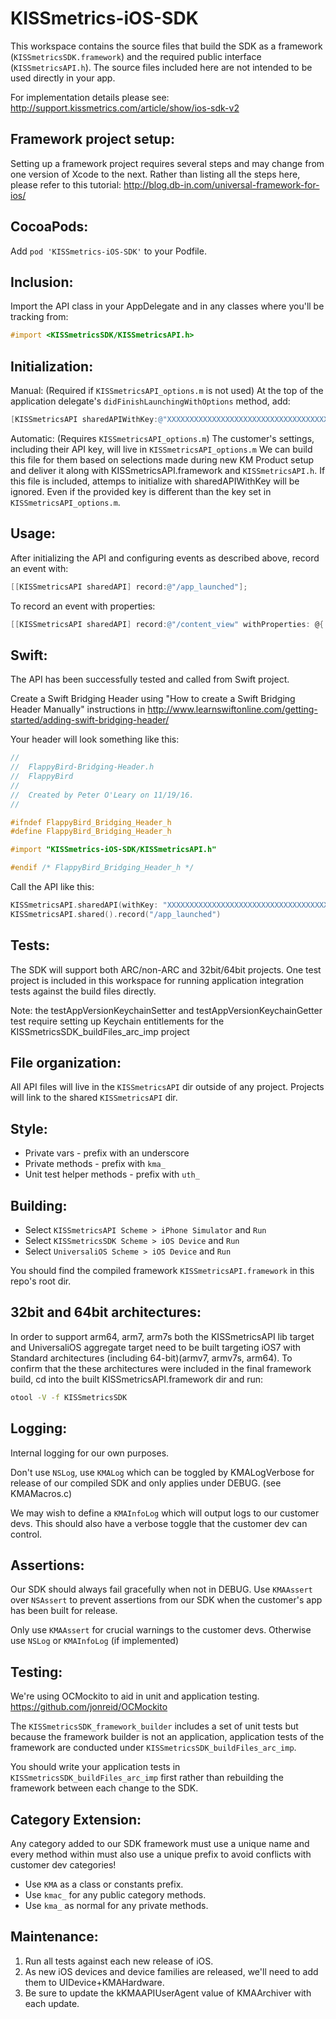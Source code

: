KISSmetrics-iOS-SDK
===================


This workspace contains the source files that build the SDK as a framework (``KISSmetricsSDK.framework``) and the required public interface (``KISSmetricsAPI.h``). The source files included here are not intended to be used directly in your app.


For implementation details please see: http://support.kissmetrics.com/article/show/ios-sdk-v2


Framework project setup:
------------------------
Setting up a framework project requires several steps and may change from one version of Xcode to the next. Rather than listing all the steps here, please refer to this tutorial: http://blog.db-in.com/universal-framework-for-ios/


CocoaPods:
----------
Add ``pod 'KISSmetrics-iOS-SDK'`` to your Podfile.


Inclusion:
----------
Import the API class in your AppDelegate and in any classes where you'll be tracking from: 

```objective-c
#import <KISSmetricsSDK/KISSmetricsAPI.h>
```


Initialization:
---------------
Manual: (Required if ``KISSmetricsAPI_options.m`` is not used)
At the top of the application delegate's ``didFinishLaunchingWithOptions`` method, add:

```objective-c
[KISSmetricsAPI sharedAPIWithKey:@"XXXXXXXXXXXXXXXXXXXXXXXXXXXXXXXXXXXXXXXX"];
```

Automatic: (Requires ``KISSmetricsAPI_options.m``)
The customer's settings, including their API key, will live in ``KISSmetricsAPI_options.m``
We can build this file for them based on selections made during new KM Product setup 
and deliver it along with KISSmetricsAPI.framework and ``KISSmetricsAPI.h``.
If this file is included, attemps to initialize with sharedAPIWithKey will be ignored. 
Even if the provided key is different than the key set in ``KISSmetricsAPI_options.m``.

Usage:
------

After initializing the API and configuring events as described above, record an event with: 

```objective-c
[[KISSmetricsAPI sharedAPI] record:@"/app_launched"];
```

To record an event with properties:

```objective-c
[[KISSmetricsAPI sharedAPI] record:@"/content_view" withProperties: @{ @"Content Name": @"Rouge One"}];
```

Swift:
------

The API has been successfully tested and called from Swift project.

Create a Swift Bridging Header using "How to create a Swift Bridging Header Manually" instructions in http://www.learnswiftonline.com/getting-started/adding-swift-bridging-header/

Your header will look something like this:

```objective-c
//
//  FlappyBird-Bridging-Header.h
//  FlappyBird
//
//  Created by Peter O'Leary on 11/19/16.
//

#ifndef FlappyBird_Bridging_Header_h
#define FlappyBird_Bridging_Header_h

#import "KISSmetrics-iOS-SDK/KISSmetricsAPI.h"

#endif /* FlappyBird_Bridging_Header_h */
```

Call the API like this:

```swift
KISSmetricsAPI.sharedAPI(withKey: "XXXXXXXXXXXXXXXXXXXXXXXXXXXXXXXXXXXXXXXX")
KISSmetricsAPI.shared().record("/app_launched")
```

Tests:
---------------------------------
The SDK will support both ARC/non-ARC and 32bit/64bit projects.
One test project is included in this workspace for running application integration tests against the build files directly.

Note: the testAppVersionKeychainSetter and testAppVersionKeychainGetter test require setting up Keychain entitlements for the KISSmetricsSDK_buildFiles_arc_imp project


File organization:
------------------
All API files will live in the `KISSmetricsAPI` dir outside of any project.
Projects will link to the shared `KISSmetricsAPI` dir.


Style:
-----
* Private vars - prefix with an underscore
* Private methods - prefix with ``kma_``
* Unit test helper methods - prefix with ``uth_``


Building:
--------
* Select `KISSmetricsAPI Scheme > iPhone Simulator` and `Run`
* Select `KISSmetricsSDK Scheme > iOS Device` and `Run`
* Select `UniversaliOS Scheme > iOS Device` and `Run`


You should find the compiled framework `KISSmetricsAPI.framework` in this repo's root dir.


32bit and 64bit architectures:
--------------------------
In order to support arm64, arm7, arm7s both the KISSmetricsAPI lib target and
UniversaliOS aggregate target need to be built targeting iOS7 with
Standard architectures (including 64-bit)(armv7, armv7s, arm64).
To confirm that the these architectures were included in the final framework build,
cd into the built KISSmetricsAPI.framework dir and run:

```bash
otool -V -f KISSmetricsSDK
```

Logging:
-------
Internal logging for our own purposes.

Don't use ``NSLog``, use ``KMALog`` which can be toggled by KMALogVerbose for release of our compiled SDK and only applies under DEBUG. (see KMAMacros.c)

We may wish to define a ``KMAInfoLog`` which will output logs to our customer devs. This should also have a verbose toggle
that the customer dev can control.


Assertions:
----------
Our SDK should always fail gracefully when not in DEBUG. Use ``KMAAssert`` over ``NSAssert`` to prevent assertions from our SDK when the customer's app has been built for release.

Only use ``KMAAssert`` for crucial warnings to the customer devs. Otherwise use ``NSLog``
or ``KMAInfoLog`` (if implemented)


Testing:
-------
We're using OCMockito to aid in unit and application testing.
https://github.com/jonreid/OCMockito

The `KISSmetricsSDK_framework_builder` includes a set of unit tests but because the
framework builder is not an application, application tests of the framework
are conducted under `KISSmetricsSDK_buildFiles_arc_imp`.

You should write your application tests in `KISSmetricsSDK_buildFiles_arc_imp` first rather
than rebuilding the framework between each change to the SDK.


Category Extension:
------------------
Any category added to our SDK framework must use a unique name and every method within must also use a unique prefix to avoid conflicts with customer dev categories!

* Use ``KMA`` as a class or constants prefix.
* Use ``kmac_`` for any public category methods.
* Use ``kma_`` as normal for any private methods.


Maintenance:
-----------
1. Run all tests against each new release of iOS.
2. As new iOS devices and device families are released, we'll need to add them to UIDevice+KMAHardware.
3. Be sure to update the kKMAAPIUserAgent value of KMAArchiver with each update.


